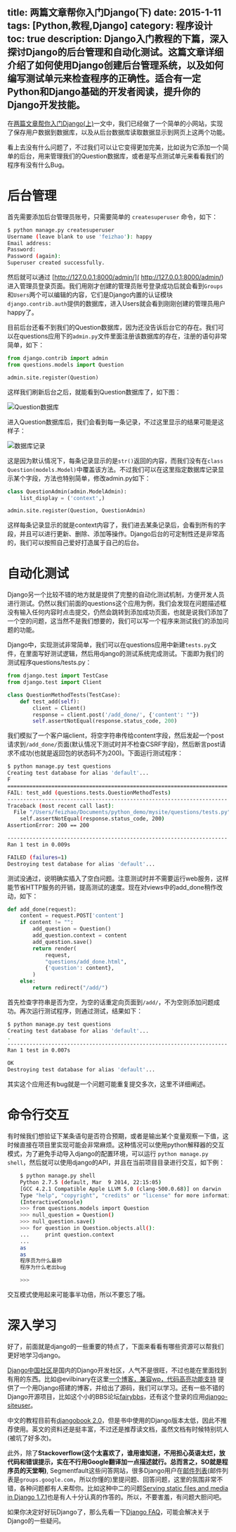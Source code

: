 title: 两篇文章帮你入门Django(下)
date: 2015-1-11
tags: [Python,教程,Django]
category: 程序设计
toc: true
description: Django入门教程的下篇，深入探讨Django的后台管理和自动化测试。这篇文章详细介绍了如何使用Django创建后台管理系统，以及如何编写测试单元来检查程序的正确性。适合有一定Python和Django基础的开发者阅读，提升你的Django开发技能。
---

在[两篇文章帮你入门Django(上)](http://selfboot.cn/2014/12/26/django_start/)一文中，我们已经做了一个简单的小网站，实现了保存用户数据到数据库，以及从后台数据库读取数据显示到网页上这两个功能。

看上去没有什么问题了，不过我们可以让它变得更加完美，比如说为它添加一个简单的后台，用来管理我们的Question数据库，或者是写点测试单元来看看我们的程序有没有什么Bug。

<!-- more -->

# 后台管理

首先需要添加后台管理员账号，只需要简单的 `createsuperuser` 命令，如下：

```bash
$ python manage.py createsuperuser
Username (leave blank to use 'feizhao'): happy
Email address:
Password:
Password (again):
Superuser created successfully.
```

然后就可以通过 [http://127.0.0.1:8000/admin/]( http://127.0.0.1:8000/admin/) 进入管理员登录页面。我们用刚才创建的管理员账号登录成功后就会看到`Groups`和`Users`两个可以编辑的内容，它们是Django内置的认证模块`django.contrib.auth`提供的数据库，进入Users就会看到刚刚创建的管理员用户happy了。

目前后台还看不到我们的Question数据库，因为还没告诉后台它的存在。我们可以在questions应用下的`admin.py`文件里面注册该数据库的存在，注册的语句非常简单，如下：

```python
from django.contrib import admin
from questions.models import Question

admin.site.register(Question)
```

这样我们刷新后台之后，就能看到Question数据库了，如下图：

![Question数据库][1]

进入Question数据库后，我们会看到每一条记录，不过这里显示的结果可能是这样子：

![数据库记录][2]

这是因为默认情况下，每条记录显示的是`str()`返回的内容，而我们没有在`class Question(models.Model)`中覆盖该方法。不过我们可以在这里指定数据库记录显示某个字段，方法也特别简单，修改admin.py如下：

```python
class QuestionAdmin(admin.ModelAdmin):
    list_display = ('context',)

admin.site.register(Question, QuestionAdmin)
```

这样每条记录显示的就是context内容了，我们进去某条记录后，会看到所有的字段，并且可以进行更新、删除、添加等操作。Django后台的可定制性还是非常高的，我们可以按照自己爱好打造属于自己的后台。

# 自动化测试

Django另一个比较不错的地方就是提供了完整的自动化测试机制，方便开发人员进行测试。仍然以我们前面的questions这个应用为例，我们会发现在问题描述框没有输入任何内容时点击提交，仍然会跳转到添加成功页面，也就是说我们添加了一个空的问题，这当然不是我们想要的，我们可以写一个程序来测试我们的添加问题的功能。

Django中，实现测试非常简单，我们可以在questions应用中新建`tests.py`文件，在里面写好测试逻辑，然后用django的测试系统完成测试。下面即为我们的测试程序questions/tests.py：

```python
from django.test import TestCase
from django.test import Client

class QuestionMethodTests(TestCase):
    def test_add(self):
        client = Client()
        response = client.post('/add_done/', {'content': ""})
        self.assertNotEqual(response.status_code, 200)
```

我们模拟了一个客户端client，将空字符串传给content字段，然后发起一个post请求到`/add_done/`页面(默认情况下测试时并不检查CSRF字段)，然后断言post请求不成功(也就是返回包的状态码不为200)。下面运行测试程序：

```bash
$ python manage.py test questions
Creating test database for alias 'default'...
F
======================================================================
FAIL: test_add (questions.tests.QuestionMethodTests)
----------------------------------------------------------------------
Traceback (most recent call last):
  File "/Users/feizhao/Documents/python_demo/mysite/questions/tests.py", line 10, in test_add
    self.assertNotEqual(response.status_code, 200)
AssertionError: 200 == 200

----------------------------------------------------------------------
Ran 1 test in 0.009s

FAILED (failures=1)
Destroying test database for alias 'default'...
```

测试没通过，说明确实插入了空白问题。注意测试时并不需要运行web服务，这样能节省HTTP服务的开销，提高测试的速度。现在对views中的add_done稍作改动，如下：

```python
def add_done(request):
    content = request.POST['content']
    if content != "":
        add_question = Question()
        add_question.context = content
        add_question.save()
        return render(
            request,
            "questions/add_done.html",
            {'question': content},
        )
    else:
        return redirect("/add/")
```

首先检查字符串是否为空，为空的话重定向页面到`/add/`，不为空则添加问题成功。再次运行测试程序，则通过测试，结果如下：


```bash
$ python manage.py test questions
Creating test database for alias 'default'...
.
----------------------------------------------------------------------
Ran 1 test in 0.007s

OK
Destroying test database for alias 'default'...
```

其实这个应用还有bug就是一个问题可能重复提交多次，这里不详细阐述。

# 命令行交互

有时候我们想验证下某条语句是否符合预期，或者是输出某个变量观察一下值，这时候直接在项目里实现可能会非常麻烦。这种情况可以使用python解释器的交互模式，为了避免手动导入django的配置环境，可以运行 `python manage.py shell`，然后就可以使用django的API，并且在当前项目目录进行交互，如下例：

```bash
	$ python manage.py shell
	Python 2.7.5 (default, Mar  9 2014, 22:15:05)
	[GCC 4.2.1 Compatible Apple LLVM 5.0 (clang-500.0.68)] on darwin
	Type "help", "copyright", "credits" or "license" for more information.
	(InteractiveConsole)
	>>> from questions.models import Question
	>>> null_question = Question()
	>>> null_question.save()
	>>> for question in Question.objects.all():
	...     print question.context
	...
	as
	as
	程序员为什么最帅
	程序为什么老出bug

	>>>
```

交互模式使用起来可能事半功倍，所以不要忘了哦。

# 深入学习

好了，前面就是django的一些重要的特点了，下面来看看有哪些资源可以帮我们更好地学习django。

[Django中国社区](http://django-china.cn/)是国内的Django开发社区，人气不是很旺，不过也能在里面找到有用的东西。比如@evilbinary在这里[一个博客，兼容wp，代码高亮功能支持](http://django-china.cn/topic/840/) 提供了一个用Django搭建的博客，并给出了源码，我们可以学习。还有一些不错的Django开源项目，比如这个小的BBS论坛[fairybbs](http://fairybbs.com/)，还有这个登录的应用[django-siteuser](https://github.com/yueyoum/django-siteuser)。

中文的教程目前有[djangobook 2.0](http://djangobook.py3k.cn/)，但是书中使用的Django版本太低，因此不推荐使用。英文的资料还是挺丰富，不过还是推荐读文档，虽然文档有时候特别坑人(被坑了好多次)。

此外，除了**Stackoverflow(这个太喜欢了，谁用谁知道，不用担心英语太烂，放代码和错误提示，实在不行用Google翻译加一点描述就行。总而言之，SO就是程序员的天堂啊)**, Segmentfault这些问答网站，很多Django用户在[邮件列表](http://www.djangoproject.com/r/django-users)(邮件列表是`groups.google.com`，所以你懂的)里提问题、回答问题，这里的氛围非常不错，各种问题都有人来帮你。比如这种中二的问题[Serving static files and media in Django 1.7.1](https://groups.google.com/forum/#!topic/django-users/xUmPe4xnuH8)也是有人十分认真的作答的。所以，不要害羞，有问题大胆问吧。

如果你决定好好玩Django了，那么先看一下[Django FAQ](https://docs.djangoproject.com/en/1.7/faq/)，可能会解决关于Django的一些疑问。

[1]: https://slefboot-1251736664.cos.ap-beijing.myqcloud.com/20150111_admin_question.png
[2]: https://slefboot-1251736664.cos.ap-beijing.myqcloud.com/20150111_question_object.png

